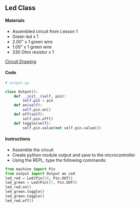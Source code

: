 ## Led Class

#### Materials
 - Assembled circuit from Lesson 1
 - Green led x 1
 - 2.00" x 1 green wire
 - 1.00" x 1 green wire
 - 330 Ohm resistor x 1

[Circuit Drawing](lesson02-01.pdf)

#### Code
```Python
# output.py

class Output():
    def __init__(self, pin):
        self.pin = pin
    def on(self):
        self.pin.on()
    def off(self):
        self.pin.off()
    def toggle(self):
        self.pin.value(not self.pin.value())
```

#### Instructions
 - Assemble the circuit
 - Create python module output and save to the microcontroller
 - Using the REPL, type the following commands:
```Python
from machine import Pin
from output import Output as Led
led_red = Led(Pin(26, Pin.OUT))
led_green = Led(Pin(27, Pin.OUT))
led_red.on()
led_green.toggle()
led_green.toggle()
led_red.off()
```